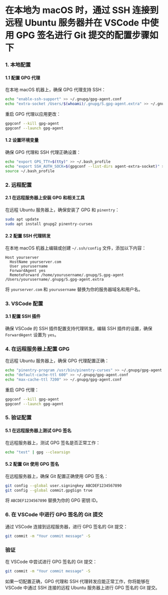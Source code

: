 # 在本地为 macOS 时，通过 SSH 连接到远程 Ubuntu 服务器并在 VSCode 中使用 GPG 签名进行 Git 提交的配置步骤如下

### 1. 本地配置

#### 1.1 配置 GPG 代理

在本地 macOS 机器上，确保 GPG 代理支持 SSH：

```bash
echo "enable-ssh-support" >> ~/.gnupg/gpg-agent.conf
echo "extra-socket /Users/$(whoami)/.gnupg/S.gpg-agent.extra" >> ~/.gnupg/gpg-agent.conf
```

重启 GPG 代理以应用更改：

```bash
gpgconf --kill gpg-agent
gpgconf --launch gpg-agent
```

#### 1.2 设置环境变量

确保 GPG 代理和 SSH 代理正确设置：

```bash
echo "export GPG_TTY=$(tty)" >> ~/.bash_profile
echo "export SSH_AUTH_SOCK=$(gpgconf --list-dirs agent-extra-socket)" >> ~/.bash_profile
source ~/.bash_profile
```

### 2. 远程配置

#### 2.1 在远程服务器上安装 GPG 和相关工具

在远程 Ubuntu 服务器上，确保安装了 GPG 和 `pinentry`：

```bash
sudo apt update
sudo apt install gnupg2 pinentry-curses
```

#### 2.2 配置 SSH 代理转发

在本地 macOS 机器上编辑或创建 `~/.ssh/config` 文件，添加以下内容：

```plaintext
Host yourserver
  HostName yourserver.com
  User yourusername
  ForwardAgent yes
  RemoteForward /home/yourusername/.gnupg/S.gpg-agent /Users/yourusername/.gnupg/S.gpg-agent.extra
```

将 `yourserver.com` 和 `yourusername` 替换为你的服务器域名和用户名。

### 3. VSCode 配置

#### 3.1 配置 SSH 插件

确保 VSCode 的 SSH 插件配置支持代理转发。编辑 SSH 插件的设置，确保 `ForwardAgent` 设置为 `yes`。

### 4. 在远程服务器上配置 GPG

在远程 Ubuntu 服务器上，确保 GPG 代理配置正确：

```bash
echo "pinentry-program /usr/bin/pinentry-curses" >> ~/.gnupg/gpg-agent.conf
echo "default-cache-ttl 600" >> ~/.gnupg/gpg-agent.conf
echo "max-cache-ttl 7200" >> ~/.gnupg/gpg-agent.conf
```

重启 GPG 代理：

```bash
gpgconf --kill gpg-agent
gpgconf --launch gpg-agent
```

### 5. 验证配置

#### 5.1 在远程服务器上测试 GPG 签名

在远程服务器上，测试 GPG 签名是否正常工作：

```bash
echo "test" | gpg --clearsign
```

#### 5.2 配置 Git 使用 GPG 签名

在远程服务器上，确保 Git 配置正确使用 GPG 签名：

```bash
git config --global user.signingkey ABCDEF1234567890
git config --global commit.gpgSign true
```

将 `ABCDEF1234567890` 替换为你的 GPG 密钥 ID。

### 6. 在 VSCode 中进行 GPG 签名的 Git 提交

通过 VSCode 连接到远程服务器，进行 GPG 签名的 Git 提交：

```bash
git commit -m "Your commit message" -S
```

### 验证

在 VSCode 中尝试进行 GPG 签名的 Git 提交：

```bash
git commit -m "Your commit message" -S
```

如果一切配置正确，GPG 代理和 SSH 代理转发应能正常工作，你将能够在 VSCode 中通过 SSH 连接的远程 Ubuntu 服务器上进行 GPG 签名的 Git 提交。
